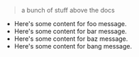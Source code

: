 > a bunch of stuff above the docs

 - Here's some content for foo message.
 - Here's some content for bar message.
 - Here's some content for baz message.
 - Here's some content for bang message.





